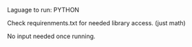 Laguage to run: PYTHON

Check requirenments.txt for needed library access. (just math)

No input needed once running.

